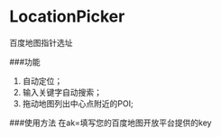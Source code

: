 # LocationPicker
百度地图指针选址

###功能
1. 自动定位；
2. 输入关键字自动搜索；
3. 拖动地图列出中心点附近的POI;

###使用方法
  在ak=填写您的百度地图开放平台提供的key
